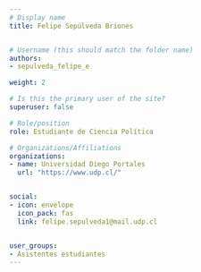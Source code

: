 ```yaml
---
# Display name
title: Felipe Sepúlveda Briones


# Username (this should match the folder name)
authors:
- sepulveda_felipe_e

weight: 2 

# Is this the primary user of the site?
superuser: false

# Role/position
role: Estudiante de Ciencia Política

# Organizations/Affiliations
organizations:
- name: Universidad Diego Portales
  url: "https://www.udp.cl/"


social:
- icon: envelope
  icon_pack: fas
  link: felipe.sepulveda1@mail.udp.cl


user_groups:
- Asistentes estudiantes 
---
```



